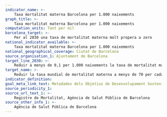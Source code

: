 ```yaml
---
indicator_name: >-
    Taxa mortalitat materna Barcelona per 1.000 naixements
graph_title: >-
    Taxa mortalitat materna Barcelona per 1.000 naixements
computation_units: Tant per mil
barcelona_target: >-
    Per al 2030 una taxa de mortalitat materna molt propera a zero
national_indicator_available: >-
    Taxa mortalitat materna Barcelona per 1.000 naixements
national_geographical_coverage: Ciutat de Barcelona
source_organisation_1: Ajuntament de Barcelona
target_line_2030: >-
    Reduir a menys de 0,1 per 1.000 naixements la taxa de mortalitat materna
target_name: >-
    Reduir la taxa mundial de mortalitat materna a menys de 70 per cada 100.000 nascuts vius
indicator_definition:
goal_meta_link_text: Metadades dels Objetius de Desenvolupament Sostenible de les Nacions Unides (pdf 894kB)
source_periodicity_1: 
source_url_text_1: >-
    Registre de Mortalitat, Agència de Salut Pública de Barcelona 
source_other_info_1: >-
    Agència de Salut Pública de Barcelona
---
```


